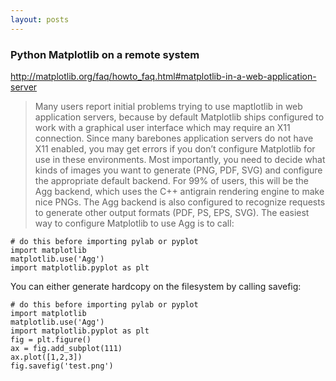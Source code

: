 ```yaml
---
layout: posts
---
```


### Python Matplotlib on a remote system

http://matplotlib.org/faq/howto_faq.html#matplotlib-in-a-web-application-server

> Many users report initial problems trying to use maptlotlib in web application servers, because by default Matplotlib ships configured to work with a graphical user interface which may require an X11 connection. Since many barebones application servers do not have X11 enabled, you may get errors if you don’t configure Matplotlib for use in these environments. Most importantly, you need to decide what kinds of images you want to generate (PNG, PDF, SVG) and configure the appropriate default backend. For 99% of users, this will be the Agg backend, which uses the C++ antigrain rendering engine to make nice PNGs. The Agg backend is also configured to recognize requests to generate other output formats (PDF, PS, EPS, SVG). The easiest way to configure Matplotlib to use Agg is to call:

```
# do this before importing pylab or pyplot
import matplotlib
matplotlib.use('Agg')
import matplotlib.pyplot as plt
```

You can either generate hardcopy on the filesystem by calling savefig:

```
# do this before importing pylab or pyplot
import matplotlib
matplotlib.use('Agg')
import matplotlib.pyplot as plt
fig = plt.figure()
ax = fig.add_subplot(111)
ax.plot([1,2,3])
fig.savefig('test.png')
```

